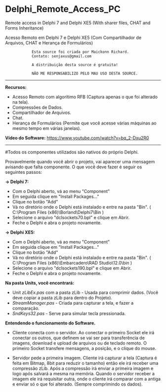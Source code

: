 # Delphi_Remote_Access_PC
Remote access in Delphi 7 and Delphi XE5 (With sharer files, CHAT and Forms Inheritance)

Acesso Remoto em Delphi 7 e Delphi XE5 (Com Compartilhador de Arquivos, CHAT e Herança de Formulários) 



				Esta source foi criada por Maickonn Richard.
				Contato: senjaxus@gmail.com
				
				A distribuição desta source é gratuita!
				
				NÃO ME RESPONSABILIZO PELO MAU USO DESTA SOURCE.

------------------------------------------------------------------------------

<strong>Recursos:</strong>
* Acesso Remoto com algorítimo RFB (Captura apenas o que foi alterado na tela).
* Compressões de Dados.
* Compartilhador de Arquivos.
* Chat.
* Herança de Formulários (Permite que você acesse várias máquinas ao mesmo tempo em várias janelas).

<strong>Vídeo do Software:</strong>
https://www.youtube.com/watch?v=bq_2-Dxu2R0

------------------------------------------------------------------------------

#Todos os componentes utilizados são nativos do próprio Delphi.

Provavelmente quando você abrir o projeto, vai aparecer uma mensagem avisando que falta componente.
O que você deve fazer é seguir os seguintes passos:


<strong>-> Delphi 7:</strong>
* Com o Delphi aberto, vá ao menu "Component"
* Em seguida clique em "Install Packages..."
* Clique no botão "Add"
* Vá no diretório onde o Delphi está instalado e entre na pasta "Bin". ( C:\Program Files (x86)\Borland\Delphi7\Bin )
* Selecione o arquivo "dclsockets70.bpl" e clique em Abrir.
* Feche o Delphi e abra o projeto novamente.

<strong>-> Delphi XE5:</strong>
* Com o Delphi aberto, vá ao menu "Component"
* Em seguida clique em "Install Packages..."
* Clique no botão "Add"
* Vá no diretório onde o Delphi está instalado e entre na pasta "Bin". ( C:\Program Files (x86)\Embarcadero\RAD Studio\12.0\bin )
* Selecione o arquivo "dclsockets190.bpl" e clique em Abrir.
* Feche o Delphi e abra o projeto novamente.


<strong>Na pasta Units, você encontrará:</strong>
* Unit <i>zLibEx.pas</i> com a pasta zLib - Usada para comprimir dados. (Você deve copiar a pasta zLib para dentro do Projeto).
* <i>StreamManager.pas</i> - Criada para capturar a tela, e fazer a comparação.
* <i>SndKeys32.pas</i> - Serve para simular tecla pressionada.

<strong>Entendendo o funcionamento do Software.</strong>

* Cliente conecta com o servidor. Ao conectar o primeiro Socket ele irá conectar os outros,
que definem se vai ser para transferência de imagens, download e upload de arquivos ou de teclado remoto.
O primeiro Socket transfere mensagens, a posição, e o clique do mouse.

* Servidor pede a primeira imagem. Cliente irá capturar a tela (Captura é feita em Bitmap, 8bit para reduzir o tamanho)
então ele irá receber uma compressão zLib. Após a compressão irá enviar a primeira
imagem e logo após salvará a mesma na memória.
Quando o servidor receber a imagem ele irá requisitar outra, onde o cliente irá comparar com a antiga e enviar só
o que foi alterado. (Sempre comprimindo os dados).
